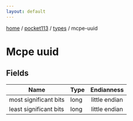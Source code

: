 ```yaml
---
layout: default
---
```


[home](/)  /  [pocket113](/protocol/pocket113)  /  [types](/protocol/pocket113/types)  /  mcpe-uuid

# Mcpe uuid

## Fields

Name | Type | Endianness
---|---|:---:
most significant bits | long | little endian
least significant bits | long | little endian

